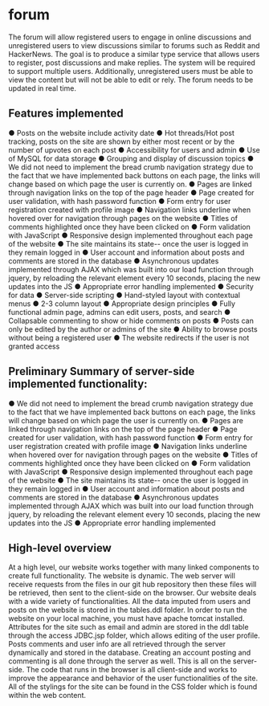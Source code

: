 # **forum**
The  forum will allow registered users to engage in online discussions and unregistered users to view discussions similar to forums such as Reddit and HackerNews. The goal is to produce a similar type service that allows users to register, post discussions and make replies. The system will be required to support multiple users. Additionally, unregistered users must be able to view the content but will not be able to edit or rely. The forum needs to be updated in real time.


## Features implemented

●	Posts on the website include activity date
●	Hot threads/Hot post tracking, posts on the site are shown by either most recent or by the number of upvotes on each post
●	Accessibility for users and admin
●	Use of MySQL for data storage
●	Grouping and display of discussion topics
●	We did not need to implement the bread crumb navigation strategy due to the fact that we have implemented back buttons on each page, the links will change based on which page the user is currently on.
●	Pages are linked through navigation links on the top of the page header
●	Page created for user validation, with hash password function
●	Form entry for user registration created with profile image
●	Navigation links underline when hovered over for navigation through pages on the website
●	Titles of comments highlighted once they have been clicked on
●	Form validation with JavaScript
●	Responsive design implemented throughout each page of the website
●	The site maintains its state-- once the user is logged in they remain logged in
●	User account and information about posts and comments are stored in the database
●	Asynchronous updates implemented through AJAX which was built into our load function through jquery, by reloading the relevant element every 10 seconds, placing the new updates into the JS
●	Appropriate error handling implemented
●	Security for data
●	Server-side scripting
●	Hand-styled layout with contextual menus
●	2-3 column layout
●	Appropriate design principles
●	Fully functional admin page, admins can edit users, posts, and search
●	Collapsable commenting to show or hide comments on posts
●	Posts can only be edited by the author or admins of the site
●	Ability to browse posts without being a registered user
●	The website redirects if the user is not granted access 




## Preliminary Summary of server-side implemented functionality:

●	We did not need to implement the bread crumb navigation strategy due to the fact that we have implemented back buttons on each page, the links will change based on which page the user is currently on.
●	Pages are linked through navigation links on the top of the page header
●	Page created for user validation, with hash password function
●	Form entry for user registration created with profile image
●	Navigation links underline when hovered over for navigation through pages on the website
●	Titles of comments highlighted once they have been clicked on
●	Form validation with JavaScript
●	Responsive design implemented throughout each page of the website
●	The site maintains its state-- once the user is logged in they remain logged in
●	User account and information about posts and comments are stored in the database
●	Asynchronous updates implemented through AJAX which was built into our load function through jquery, by reloading the relevant element every 10 seconds, placing the new updates into the JS
●	Appropriate error handling implemented

 ## High-level overview
 
At a high level, our website works together with many linked components to create full functionality. The website is dynamic. The web server will receive requests from the files in our git hub repository then these files will be retrieved, then sent to the client-side on the browser. Our website deals with a wide variety of functionalities. All the data imputed from users and posts on the website is stored in the tables.ddl folder. In order to run the website on your local machine, you must have apache tomcat installed. Attributes for the site such as email and admin are stored in the ddl table through the access JDBC.jsp folder, which allows editing of the user profile. Posts comments and user info are all retrieved through the server dynamically and stored in the database. Creating an account posting and commenting is all done through the server as well. This is all on the server-side. The code that runs in the browser is all client-side and works to improve the appearance and behavior of the user functionalities of the site. All of the stylings for the site can be found in the CSS folder which is found within the web content.

